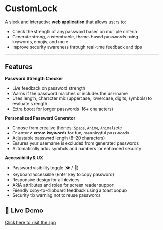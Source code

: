 # CustomLock

A sleek and interactive **web application** that allows users to:
- Check the strength of any password based on multiple criteria
- Generate strong, customizable, theme-based passwords using keywords, emojis, and more
- Improve security awareness through real-time feedback and tips

---

##  Features

 **Password Strength Checker**  
- Live feedback on password strength  
- Warns if the password matches or includes the username  
- Uses length, character mix (uppercase, lowercase, digits, symbols) to evaluate strength  
- Extra boost for longer passwords (16+ characters)

 **Personalized Password Generator**  
- Choose from creative themes: `Space`, `Anime`, `Animals`etc
- Or enter **custom keywords** for fun, meaningful passwords  
- Adjustable password length (8–20 characters)  
- Ensures your username is excluded from generated passwords  
- Automatically adds symbols and numbers for enhanced security  

**Accessibility & UX**  
- Password visibility toggle (👁️ / 🙈)  
- Keyboard accessible (Enter key to copy password)  
- Responsive design for all devices  
- ARIA attributes and roles for screen reader support  
- Friendly copy-to-clipboard feedback using a toast popup  
- Security tip warning not to reuse passwords

## 🔐 Live Demo

[Click here to visit the app](https://customlock.netlify.app)

